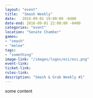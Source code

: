 ```yaml
---
layout: "event"
title:  "Smash Weekly"
date:   2016-09-01 19:00:00 -0400
date-end: 2016-09-01 22:00:00 -0400
categories: "event"
location: "Senate Chamber"
games:
- "smash"
- "melee"
tags:
- "something"
image-link: "/images/logos/esi/esi.png"
event-link:
ticket-link:
rules-link: 
description: "Smash & Grab Weekly #1"
---
```


some content
